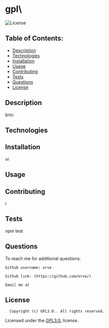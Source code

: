 # gpl\
  ![License](https://img.shields.io/badge/license-GPL3.0.-blue.svg)

  
  
  ## Table of Contents:
  - [Description](#description)
  - [Technologies](#technologies)
  - [Installation](#installation)
  - [Usage](#usage)
  - [Contributing](#contributing)
  - [Tests](#tests)
  - [Questions](#questions)
  - [License](#license)

  ## Description
  brtn
  

  ## Technologies
  


  ## Installation
  vr
  


  ## Usage
  


  ## Contributing
  r


  ## Tests
  npm test


  ## Questions
  To reach me for additional questions:

    Github username: erve 

    Github link: (https://github.com/erve/) 

    Email me at 


  ## License
  
      Copyright (c) GPL3.0.. All rights reserved. 


  Licensed under the [GPL3.0.](https://opensource.org/licenses/GPL3.0.) license.

